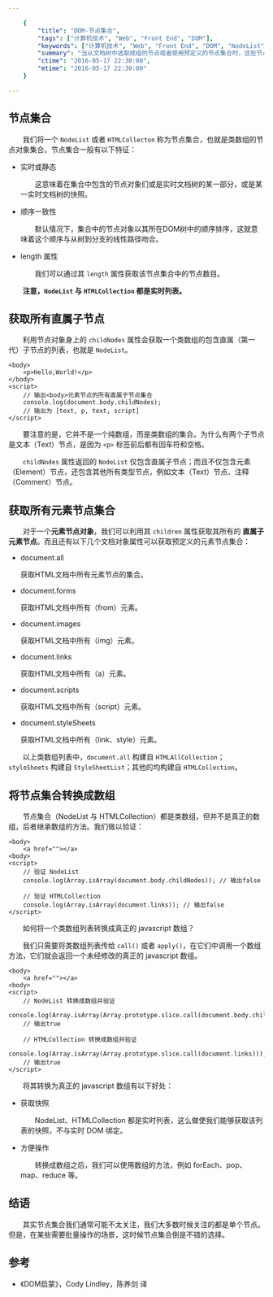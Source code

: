 ```yaml
---

    {
        "title": "DOM-节点集合",
        "tags": ["计算机技术", "Web", "Front End", "DOM"],
        "keywords": ["计算机技术", "Web", "Front End", "DOM", "NodeList"],
        "summary": "当从文档树中选取成组的节点或者使用预定义的节点集合时，这些节点都是放在 NodeList 或者一个 HTMLCollecton 之中，而不是一个数组（Array）中。",
        "ctime": "2016-05-17 22:30:00",
        "mtime": "2016-05-17 22:30:00"
    }

---
```


## 节点集合

　　我们将一个 `NodeList` 或者 `HTMLCollecton` 称为节点集合，也就是类数组的节点对象集合。节点集合一般有以下特征：

- 实时或静态

    　　这意味着在集合中包含的节点对象们或是实时文档树的某一部分，或是某一实时文档树的快照。

- 顺序一致性

    　　默认情况下，集合中的节点对象以其所在DOM树中的顺序排序，这就意味着这个顺序与从树到分支的线性路径吻合。

- length 属性

    　　我们可以通过其 `length` 属性获取该节点集合中的节点数目。

　　**注意，`NodeList` 与 `HTMLCollection` 都是实时列表。**

## 获取所有直属子节点

　　利用节点对象身上的 `childNodes` 属性会获取一个类数组的包含直属（第一代）子节点的列表，也就是 `NodeList`。

    <body>
        <p>Hello,World!</p>
    </body>
    <script>
        // 输出<body>元素节点的所有直属子节点集合
        console.log(document.body.childNodes);
        // 输出为 [text, p, text, script]
    </script>

　　要注意的是，它并不是一个纯数组，而是类数组的集合。为什么有两个子节点是文本（Text）节点，是因为 `<p>` 标签前后都有回车符和空格。

　　`childNodes` 属性返回的 `NodeList` 仅包含直属子节点；而且不仅包含元素（Element）节点，还包含其他所有类型节点，例如文本（Text）节点、注释（Comment）节点。

## 获取所有元素节点集合

　　对于一个**元素节点对象**，我们可以利用其 `children` 属性获取其所有的 **直属子元素节点**。而且还有以下几个文档对象属性可以获取预定义的元素节点集合：

- document.all

    获取HTML文档中所有元素节点的集合。

- document.forms

    获取HTML文档中所有（from）元素。

- document.images

    获取HTML文档中所有（img）元素。

- document.links

    获取HTML文档中所有（a）元素。

- document.scripts

    获取HTML文档中所有（script）元素。

- document.styleSheets

    获取HTML文档中所有（link、style）元素。

　　以上类数组列表中，`document.all` 构建自 `HTMLAllCollection`；`styleSheets` 构建自 `StyleSheetList`；其他的均构建自 `HTMLCollection`。

## 将节点集合转换成数组

　　节点集合（NodeList 与 HTMLCollection）都是类数组，但并不是真正的数组，后者继承数组的方法。我们做以验证：

    <body>
        <a href=""></a>
    <body>
    <script>
        // 验证 NodeList
        console.log(Array.isArray(document.body.childNodes)); // 输出false
    
        // 验证 HTMLCollection
        console.log(Array.isArray(document.links)); // 输出false
    </script>

　　如何将一个类数组列表转换成真正的 javascript 数组？

　　我们只需要将类数组列表传给 `call()` 或者 `apply()`，在它们中调用一个数组方法，它们就会返回一个未经修改的真正的 javascript 数组。

    <body>
        <a href=""></a>
    <body>
    <script>
        // NodeList 转换成数组并验证
        console.log(Array.isArray(Array.prototype.slice.call(document.body.childNodes)));
        // 输出true
    
        // HTMLCollection 转换成数组并验证
        console.log(Array.isArray(Array.prototype.slice.call(document.links)));
        // 输出true
    </script>

　　将其转换为真正的 javascript 数组有以下好处：

- 获取快照

    　　NodeList、HTMLCollection 都是实时列表，这么做使我们能够获取该列表的快照，不与实时 DOM 绑定。

- 方便操作

    　　转换成数组之后，我们可以使用数组的方法，例如 forEach、pop、map、reduce 等。

## 结语

　　其实节点集合我们通常可能不太关注，我们大多数时候关注的都是单个节点。但是，在某些需要批量操作的场景，这时候节点集合倒是不错的选择。

## 参考

- 《DOM启蒙》，Cody Lindley，陈养剑 译